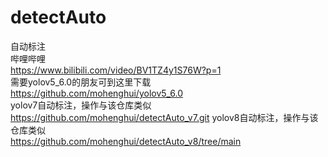 # detectAuto
自动标注   
哔哩哔哩   
https://www.bilibili.com/video/BV1TZ4y1S76W?p=1   
需要yolov5_6.0的朋友可到这里下载   
https://github.com/mohenghui/yolov5_6.0    
yolov7自动标注，操作与该仓库类似   
https://github.com/mohenghui/detectAuto_v7.git
yolov8自动标注，操作与该仓库类似   
https://github.com/mohenghui/detectAuto_v8/tree/main
